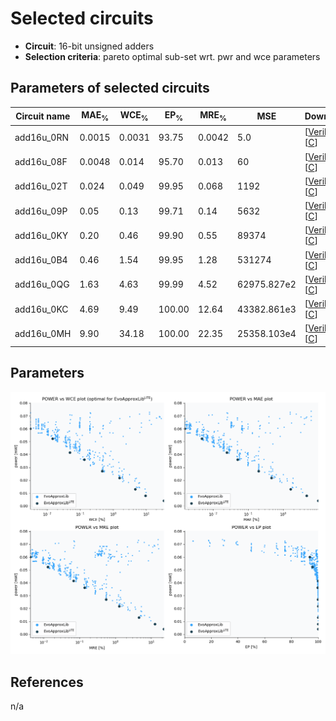 
Selected circuits
===================
 - **Circuit**: 16-bit unsigned adders
 - **Selection criteria**: pareto optimal sub-set wrt. pwr and wce parameters

Parameters of selected circuits
----------------------------

| Circuit name | MAE<sub>%</sub> | WCE<sub>%</sub> | EP<sub>%</sub> | MRE<sub>%</sub> | MSE | Download |
| --- |  --- | --- | --- | --- | --- | --- | 
| add16u_0RN | 0.0015 | 0.0031 | 93.75 | 0.0042 | 5.0 |  [[Verilog](add16u_0RN.v)]  [[C](add16u_0RN.c)] |
| add16u_08F | 0.0048 | 0.014 | 95.70 | 0.013 | 60 |  [[Verilog](add16u_08F.v)]  [[C](add16u_08F.c)] |
| add16u_02T | 0.024 | 0.049 | 99.95 | 0.068 | 1192 |  [[Verilog](add16u_02T.v)]  [[C](add16u_02T.c)] |
| add16u_09P | 0.05 | 0.13 | 99.71 | 0.14 | 5632 |  [[Verilog](add16u_09P.v)]  [[C](add16u_09P.c)] |
| add16u_0KY | 0.20 | 0.46 | 99.90 | 0.55 | 89374 |  [[Verilog](add16u_0KY.v)]  [[C](add16u_0KY.c)] |
| add16u_0B4 | 0.46 | 1.54 | 99.95 | 1.28 | 531274 |  [[Verilog](add16u_0B4.v)]  [[C](add16u_0B4.c)] |
| add16u_0QG | 1.63 | 4.63 | 99.99 | 4.52 | 62975.827e2 |  [[Verilog](add16u_0QG.v)]  [[C](add16u_0QG.c)] |
| add16u_0KC | 4.69 | 9.49 | 100.00 | 12.64 | 43382.861e3 |  [[Verilog](add16u_0KC.v)]  [[C](add16u_0KC.c)] |
| add16u_0MH | 9.90 | 34.18 | 100.00 | 22.35 | 25358.103e4 |  [[Verilog](add16u_0MH.v)]  [[C](add16u_0MH.c)] |
    
Parameters
--------------
![Parameters figure](fig.png)

References
--------------
n/a

             